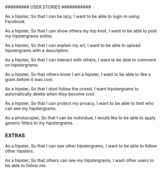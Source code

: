 ######### USER STORIES ###########



As a hipster,
So that I can be lazy,
I want to be able to login in using Facebook.

As a hipster,
So that I can show others my top knot,
I want to be able to post my hipstergrams online.

As a hipster,
So that I can explain my art,
I want to be able to upload hipstergrams with a description.

As a hipster, 
So that I can interact with others, 
I want to be able to comment on hipstergrams.

As a hipster,
So that others know I am a hipster,
I want to be able to like a gram before it was cool.

As a hipster, 
So that I dont follow the crowd,
I want hipstergrams to automatically delete when they become cool.

As a hipster,
So that I can protect my privacy,
I want to be able to limit who can see my hipstergrams.

As a photocopier,
So that I can be individual,
I would like to be able to apply generic filters to my hipstergrams. 

### EXTRAS ###

As a hipster,
So that I can see other hipstergrams,
I want to be able to follow other hipsters.

As a hipster,
So that others can see my hipstergrams, 
I want other users to be able to follow me.
